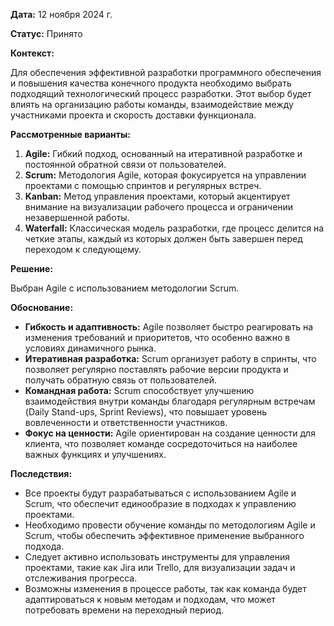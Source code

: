 
**Дата:** 12 ноября 2024 г.

**Статус:** Принято

**Контекст:**

Для обеспечения эффективной разработки программного обеспечения и повышения качества конечного продукта необходимо выбрать подходящий технологический процесс разработки. Этот выбор будет влиять на организацию работы команды, взаимодействие между участниками проекта и скорость доставки функционала.

**Рассмотренные варианты:**

1. **Agile:** Гибкий подход, основанный на итеративной разработке и постоянной обратной связи от пользователей.
2. **Scrum:** Методология Agile, которая фокусируется на управлении проектами с помощью спринтов и регулярных встреч.
3. **Kanban:** Метод управления проектами, который акцентирует внимание на визуализации рабочего процесса и ограничении незавершенной работы.
4. **Waterfall:** Классическая модель разработки, где процесс делится на четкие этапы, каждый из которых должен быть завершен перед переходом к следующему.

**Решение:**

Выбран Agile с использованием методологии Scrum.

**Обоснование:**

- **Гибкость и адаптивность:** Agile позволяет быстро реагировать на изменения требований и приоритетов, что особенно важно в условиях динамичного рынка.
- **Итеративная разработка:** Scrum организует работу в спринты, что позволяет регулярно поставлять рабочие версии продукта и получать обратную связь от пользователей.
- **Командная работа:** Scrum способствует улучшению взаимодействия внутри команды благодаря регулярным встречам (Daily Stand-ups, Sprint Reviews), что повышает уровень вовлеченности и ответственности участников.
- **Фокус на ценности:** Agile ориентирован на создание ценности для клиента, что позволяет команде сосредоточиться на наиболее важных функциях и улучшениях.

**Последствия:**

- Все проекты будут разрабатываться с использованием Agile и Scrum, что обеспечит единообразие в подходах к управлению проектами.
- Необходимо провести обучение команды по методологиям Agile и Scrum, чтобы обеспечить эффективное применение выбранного подхода.
- Следует активно использовать инструменты для управления проектами, такие как Jira или Trello, для визуализации задач и отслеживания прогресса.
- Возможны изменения в процессе работы, так как команда будет адаптироваться к новым методам и подходам, что может потребовать времени на переходный период.